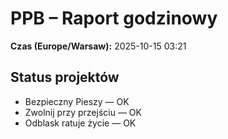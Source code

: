 # PPB – Raport godzinowy
**Czas (Europe/Warsaw):** 2025-10-15 03:21

## Status projektów
- Bezpieczny Pieszy — OK
- Zwolnij przy przejściu — OK
- Odblask ratuje życie — OK

